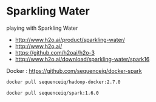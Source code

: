 # Sparkling Water
playing with Sparkling Water

- http://www.h2o.ai/product/sparkling-water/  
- http://www.h2o.ai/  
- https://github.com/h2oai/h2o-3  
- http://www.h2o.ai/download/sparkling-water/spark16

Docker : https://github.com/sequenceiq/docker-spark  

```bash
docker pull sequenceiq/hadoop-docker:2.7.0

docker pull sequenceiq/spark:1.6.0
```
